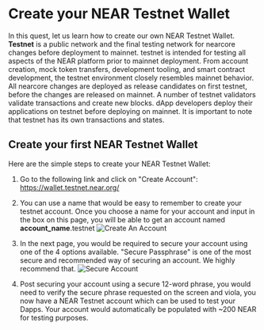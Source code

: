 # Create your NEAR Testnet Wallet

In this quest, let us learn how to create our own NEAR Testnet Wallet. 
**Testnet** is a public network and the final testing network for nearcore changes before deployment to mainnet. testnet is intended for testing all aspects of the NEAR platform prior to mainnet deployment. From account creation, mock token transfers, development tooling, and smart contract development, the testnet environment closely resembles mainnet behavior. 
All nearcore changes are deployed as release candidates on first testnet, before the changes are released on mainnet. A number of testnet validators validate transactions and create new blocks. dApp developers deploy their applications on testnet before deploying on mainnet. It is important to note that testnet has its own transactions and states.

## Create your first NEAR Testnet Wallet
Here are the simple steps to create your NEAR Testnet Wallet:
1. Go to the following link and click on "Create Account":
https://wallet.testnet.near.org/

2. You can use a name that would be easy to remember to create your testnet account. Once you choose a name for your account and input in the box on this page, you will be able to get an account named **account_name**.testnet 
![Create An Account](https://github.com/gyan0890/NEAR_Quest1/blob/main/learn_assets/Screenshot%202021-11-09%20at%2011.12.08%20PM.png)

3. In the next page, you would be required to secure your account using one of the 4 options available. "Secure Passphrase" is one of the most secure and recommended way of securing an account. We highly recommend that.
![Secure Account](https://github.com/gyan0890/NEAR_Quest1/blob/main/learn_assets/Screenshot%202021-11-09%20at%2011.14.32%20PM.png)

4. Post securing your account using a secure 12-word phrase, you would need to verify the secure phrase requested on the screen and viola, you now have a NEAR Testnet account which can be used to test your Dapps. Your account would automatically be populated with ~200 NEAR for testing purposes.
